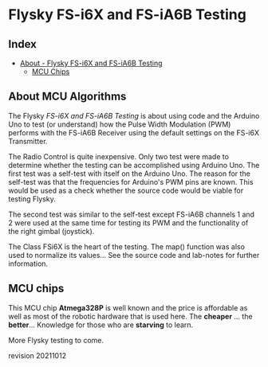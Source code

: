 # Flysky FS-i6X and FS-iA6B Testing

## Index

- [About - Flysky FS-i6X and FS-iA6B Testing](#about-flysky)
  - [MCU Chips](#mcu-chips)

</hr>

## About MCU Algorithms <a name="about-flysky"></a>

The Flysky *FS-i6X and FS-iA6B Testing* is about using code and the Arduino Uno to test (or understand) how the Pulse Width Modulation (PWM) performs with the FS-iA6B Receiver using the  default settings on the FS-i6X Transmitter.

The Radio Control is quite inexpensive. Only two test were made to determine whether the testing can be accomplished using Arduino Uno. The first test was a self-test with itself on the Arduino Uno. The reason for the self-test was that the frequencies for Arduino's PWM pins are known. This would be used as a check whether the source code would be viable for testing Flysky. 

The second test was similar to the self-test except FS-iA6B channels 1 and 2 were used at the same time for testing its PWM and the functionality of the right gimbal (joystick).

The Class FSi6X is the heart of the testing. The map() function was also used to normalize its values... See the source code and lab-notes for further information.


## MCU chips  <a name="mcu-chips"></a>

This MCU chip **Atmega328P** is well known and the price is affordable as well as most of the robotic hardware that is used here. The **cheaper** ... the **better**... Knowledge for those who are **starving** to learn.

</hr>

More Flysky testing to come.

revision 20211012
